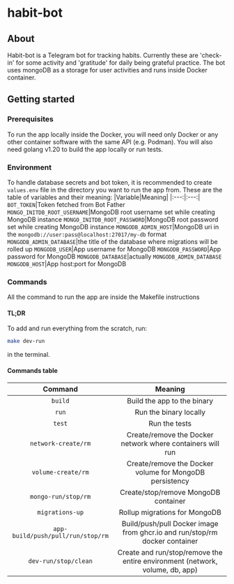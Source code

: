 # habit-bot

## About
Habit-bot is a Telegram bot for tracking habits. Currently these are 'check-in' for some activity and 'gratitude' for daily being grateful practice. The bot uses mongoDB as a storage for user activities and runs inside Docker container.

## Getting started
### Prerequisites
To run the app locally inside the Docker, you will need only Docker or any other container software with the same API (e.g. Podman). You will also need golang v1.20 to build the app locally or run tests.
### Environment
To handle database secrets and bot token, it is recommended to create `values.env` file in the directory you want to run the app from.
These are the table of variables and their meaning:
|Variable|Meaning|
|:---:|:---:|
`BOT_TOKEN`|Token fetched from Bot Father
`MONGO_INITDB_ROOT_USERNAME`|MongoDB root username set while creating MongoDB instance
`MONGO_INITDB_ROOT_PASSWORD`|MongoDB root password set while creating MongoDB instance
`MONGODB_ADMIN_HOST`|MongoDB uri in the `mongodb://user:pass@localhost:27017/my-db` format
`MONGODB_ADMIN_DATABASE`|the title of the database where migrations will be rolled up
`MONGODB_USER`|App username for MongoDB
`MONGODB_PASSWORD`|App password for MongoDB
`MONGODB_DATABASE`|actually `MONGODB_ADMIN_DATABASE`
`MONGODB_HOST`|App host:port for MongoDB

### Commands
All the command to run the app are inside the Makefile instructions
#### TL;DR
To add and run everything from the scratch, run:
```bash
make dev-run
```
in the terminal.
#### Commands table
|Command|Meaning|
|:---:|:---:|
`build`|Build the app to the binary
`run`|Run the binary locally
`test`|Run the tests
`network-create/rm`|Create/remove the Docker network where containers will run
`volume-create/rm`|Create/remove the Docker volume for MongoDB persistency
`mongo-run/stop/rm`|Create/stop/remove MongoDB container
`migrations-up`|Rollup migrations for MongoDB
`app-build/push/pull/run/stop/rm`|Build/push/pull Docker image from ghcr.io and run/stop/rm docker container
`dev-run/stop/clean`|Create and run/stop/remove the entire environment (network, volume, db, app)